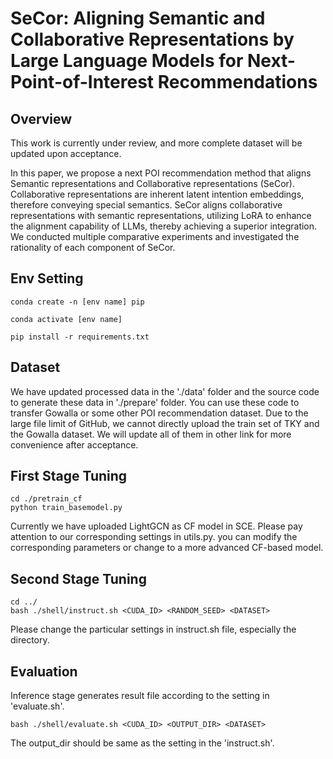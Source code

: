 # SeCor: Aligning Semantic and Collaborative Representations by Large Language Models for Next-Point-of-Interest Recommendations

## Overview

This work is currently under review, and more complete dataset will be updated upon acceptance.

In this paper, we propose a next POI recommendation method that aligns Semantic representations and Collaborative representations (SeCor). Collaborative representations are inherent latent intention embeddings, therefore conveying special semantics. SeCor aligns collaborative representations with semantic representations, utilizing LoRA to enhance the alignment capability of LLMs, thereby achieving a superior integration. We conducted multiple comparative experiments and investigated the rationality of each component of SeCor.

## Env Setting

```
conda create -n [env name] pip

conda activate [env name]

pip install -r requirements.txt
```

## Dataset

We have updated processed data in the './data' folder and the source code to generate these data in './prepare' folder. You can use these code to transfer Gowalla or some other POI recommendation dataset. Due to the large file limit of GitHub, we cannot directly upload the train set of TKY and the Gowalla dataset. We will update all of them in other link for more convenience after acceptance.

## First Stage Tuning

```
cd ./pretrain_cf
python train_basemodel.py
```

Currently we have uploaded LightGCN as CF model in SCE. Please pay attention to our corresponding settings in utils.py. you can modify the corresponding parameters or change to a more advanced CF-based model.

## Second Stage Tuning

```
cd ../
bash ./shell/instruct.sh <CUDA_ID> <RANDOM_SEED> <DATASET>
```

Please change the particular settings in instruct.sh file, especially the directory.

## Evaluation

Inference stage generates result file according to the setting in 'evaluate.sh'.

```
bash ./shell/evaluate.sh <CUDA_ID> <OUTPUT_DIR> <DATASET>
```

The output_dir should be same as the setting in the 'instruct.sh'.
